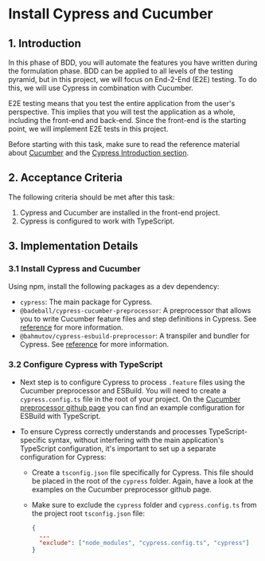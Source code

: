 # Install Cypress and Cucumber

## 1. Introduction

In this phase of BDD, you will automate the features you have written during the formulation phase. BDD can be applied to all levels of the testing pyramid, but in this project, we will focus on End-2-End (E2E) testing. To do this, we will use Cypress in combination with Cucumber.

E2E testing means that you test the entire application from the user's perspective. This implies that you will test the application as a whole, including the front-end and back-end. Since the front-end is the starting point, we will implement E2E tests in this project.

Before starting with this task, make sure to read the reference material about [Cucumber](../../../reference/bdd/3-cucumber.md) and the [Cypress Introduction section](../../../reference/bdd/4-cypress.md#1-introduction).

## 2. Acceptance Criteria

The following criteria should be met after this task:

1. Cypress and Cucumber are installed in the front-end project.
1. Cypress is configured to work with TypeScript.

## 3. Implementation Details

### 3.1 Install Cypress and Cucumber

Using npm, install the following packages as a dev dependency:

- `cypress`: The main package for Cypress.
- `@badeball/cypress-cucumber-preprocessor`: A preprocessor that allows you to write Cucumber feature files and step definitions in Cypress. See [reference](../../../reference/bdd/4-cypress.md#2-cucumber-preprocessor) for more information.
- `@bahmutov/cypress-esbuild-preprocessor`: A transpiler and bundler for Cypress. See [reference](../../../reference/bdd/4-cypress.md#3-esbuild-preprocessor) for more information.

### 3.2 Configure Cypress with TypeScript

- Next step is to configure Cypress to process `.feature` files using the Cucumber preprocessor and ESBuild. You will need to create a `cypress.config.ts` file in the root of your project.
  On the [Cucumber preprocessor github page](https://github.com/badeball/cypress-cucumber-preprocessor/tree/master/examples/esbuild-ts) you can find an example configuration for ESBuild with TypeScript.

- To ensure Cypress correctly understands and processes TypeScript-specific syntax, without interfering with the main application's TypeScript configuration, it's important to set up a separate configuration for Cypress:

  - Create a `tsconfig.json` file specifically for Cypress. This file should be placed in the root of the `cypress` folder. Again, have a look at the examples on the Cucumber preprocessor github page.
  - Make sure to exclude the `cypress` folder and `cypress.config.ts` from the project root `tsconfig.json` file:

    ```json
    {
      ...
      "exclude": ["node_modules", "cypress.config.ts", "cypress"]
    }
    ```
